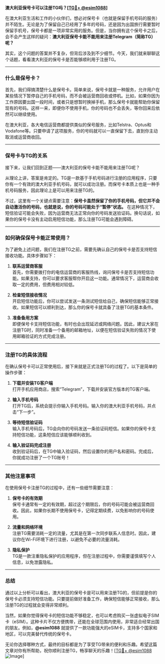 **澳大利亚保号卡可以注册TG吗？[[TG💪+ @esim1088](https://t.me/s/esim1088)]**

在澳大利亚生活和工作的小伙伴们，想必对保号卡（也就是保留手机号码的服务）并不陌生。无论是为了保留自己已经用了多年的号码，还是因为出国旅行需要暂时保留手机号，保号卡都是一项非常实用的服务。但是，当你拥有这个保号卡之后，会不会产生这样的疑问：**澳大利亚保号卡能不能用来注册Telegram（简称TG）呢？**

其实，这个问题的答案并不复杂，但背后涉及到不少细节。今天，我们就来聊聊这个话题，看看澳大利亚的保号卡是否能够顺利用于注册TG。

---

### **什么是保号卡？**

首先，我们得搞清楚什么是保号卡。简单来说，保号卡就是一种服务，允许用户在某些情况下暂停自己的手机号码，而不会被运营商回收或停机。比如，如果你因为工作原因要出国一段时间，或者只是想暂时换掉手机，那么保号卡就能帮助你保留现有的号码。这样一来，即便你不使用手机，你的号码也不会丢失，等你回来后依然可以继续使用。

在澳大利亚，各大电信运营商都提供类似的保号服务，比如Telstra、Optus和Vodafone等。只要申请了这项服务，你的号码就可以一直保留下去，直到你主动取消或运营商收回。

---

### **保号卡与TG的关系**

接下来，让我们回到正题——澳大利亚的保号卡能不能用来注册TG呢？

从理论上讲，答案是肯定的。TG是一款基于手机号码进行注册的应用程序，只要你有一个有效的澳大利亚手机号码，就可以成功注册。而保号卡本质上也是一种手机号码服务，因此理论上是可以用来注册TG的。

不过，这里有一个关键点需要注意：**保号卡虽然保留了你的手机号码，但它并不会自动激活你的号码，也就是说，你的号码可能处于“暂停”状态。** 在这种情况下，短信验证可能会失败，因为运营商无法正常向你的号码发送验证码。换句话说，如果你的保号卡没有主动启用短信功能，那么注册TG可能会遇到障碍。

---

### **如何确保保号卡能正常使用？**

为了避免上述问题，我们在注册TG之前，需要先确认自己的保号卡是否支持短信接收功能。具体步骤如下：

1. **联系运营商客服**  
   首先，你需要拨打你的电信运营商的客服热线，询问保号卡是否支持短信功能。如果支持，你可以要求客服帮你开启这一功能。通常情况下，运营商会收取一定的费用，但费用相对较低。

2. **检查短信接收情况**  
   开启短信功能后，你可以尝试发送一条测试短信给自己，确保短信能够正常接收。如果短信可以顺利到达，那么你的保号卡就具备了注册TG的基本条件。

3. **准备备用方案**  
   即便保号卡支持短信功能，有时也会出现延迟或网络问题。因此，建议大家在注册TG时，同时准备一个备用的邮箱地址，以便在短信验证失败的情况下使用邮箱验证的方式完成注册。

---

### **注册TG的具体流程**

在确认保号卡可以正常使用后，接下来就是正式注册TG的过程了。以下是简单的操作步骤：

1. **下载并安装TG客户端**  
   打开手机应用商店，搜索“Telegram”，下载并安装官方版本的TG客户端。

2. **输入手机号码**  
   打开TG后，系统会提示你输入手机号码。输入你的澳大利亚手机号码，并点击“下一步”。

3. **等待短信验证码**  
   输入手机号码后，TG会向你的号码发送一条验证码短信。如果你的保号卡支持短信功能，这条短信应该能够顺利收到。

4. **输入验证码完成注册**  
   收到验证码后，在TG中输入验证码，然后设置你的用户名和密码。完成后，你就成功注册了一个TG账号！

---

### **其他注意事项**

在使用保号卡注册TG的过程中，还有一些细节需要注意：

1. **保号卡的有效期**  
   保号卡通常有一定的有效期，超过这个期限后，你的号码可能会被运营商回收。因此，如果你长期不使用保号卡，记得定期续费，以免影响你的号码使用。

2. **流量和网络环境**  
   注册TG需要消耗一定的流量，尤其是在第一次同步联系人信息时。因此，建议你在Wi-Fi环境下进行注册，以避免不必要的流量消耗。

3. **隐私保护**  
   TG是一款注重隐私保护的应用程序，但在注册过程中，你需要谨慎填写个人信息，以免泄露隐私。

---

### **总结**

通过以上分析可以看出，澳大利亚的保号卡是可以用来注册TG的，但前提是你的保号卡必须支持短信功能。只要提前做好准备工作，确保短信能够正常接收，那么注册TG的过程就会变得非常顺利。

当然，如果你觉得保号卡的短信功能不够稳定，也可以考虑购买一张虚拟电子SIM卡（eSIM）。这种卡片不仅方便携带，还能在全球范围内使用，非常适合经常出国的朋友。例如，**@esim1088** 就提供了一款功能强大的eSIM卡，支持多个国家和地区，可以完美替代传统的保号卡。

无论你选择哪种方式，最终的目标都是为了享受TG带来的便利和乐趣。希望这篇文章对你有所帮助，祝你顺利注册TG，畅享聊天的乐趣！[[TG💪+ @esim1088](https://t.me/s/esim1088) ![Image](https://i.postimg.cc/4NQfJmqS/Snipaste-2025-05-13-00-14-12.png)]